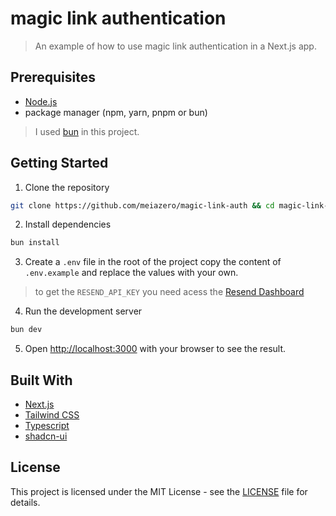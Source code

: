 # magic link authentication
> An example of how to use magic link authentication in a Next.js app.

## Prerequisites
- [Node.js](https://nodejs.org/en)
- package manager (npm, yarn, pnpm or bun)
> I used [bun](https://bun.sh) in this project.

## Getting Started
1. Clone the repository
```bash
git clone https://github.com/meiazero/magic-link-auth && cd magic-link-auth
```

2. Install dependencies
```bash
bun install
```

3. Create a `.env` file in the root of the project copy the content of `.env.example` and replace the values with your own.
> to get the `RESEND_API_KEY` you need acess the [Resend Dashboard](https://resend.com/api-keys)

4. Run the development server
```bash
bun dev
```

5. Open [http://localhost:3000](http://localhost:3000) with your browser to see the result.

## Built With
- [Next.js](https://nextjs.org)
- [Tailwind CSS](https://tailwindcss.com)
- [Typescript](https://www.typescriptlang.org)
- [shadcn-ui](https://ui.shadcn.com)

## License
This project is licensed under the MIT License - see the [LICENSE](.github/LICENCE) file for details.
